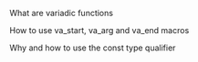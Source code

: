 What are variadic functions

How to use va_start, va_arg and va_end macros

Why and how to use the const type qualifier